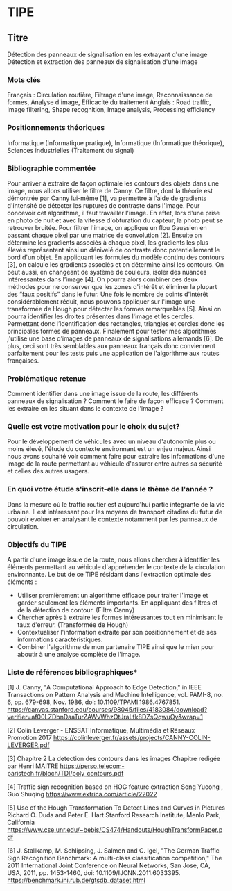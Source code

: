 # TIPE

## Titre
Détection des panneaux de signalisation en les extrayant d'une image
Détection et extraction des panneaux de signalisation d'une image

### Mots clés
Français : Circulation routière, Filtrage d'une image, Reconnaissance de formes, Analyse d'image, Efficacité du traitement
Anglais : Road traffic, Image filtering, Shape recognition, Image analysis, Processing efficiency

### Positionnements théoriques
Informatique (Informatique pratique), Informatique (Informatique théorique), Sciences industrielles (Traitement du signal)

### Bibliographie commentée
Pour arriver à extraire de façon optimale les contours des objets dans une image, nous allons utiliser le filtre de Canny. Ce filtre, dont la théorie est démontrée par Canny lui-même [1], va permettre à l'aide de gradients d'intensité de détecter les ruptures de contraste dans l'image. Pour concevoir cet algorithme, il faut travailler l'image. En effet, lors d'une prise en photo de nuit et avec la vitesse d'obturation du capteur, la photo peut se retrouver bruitée. Pour filtrer l'image, on applique un flou Gaussien en passant chaque pixel par une matrice de convolution [2]. Ensuite on détermine les gradients associés à chaque pixel, les gradients les plus élevés représentent ainsi un dénivelé de contraste donc potentiellement le bord d'un objet. En appliquant les formules du modèle continu des contours [3], on calcule les gradients associés et on détermine ainsi les contours. On peut aussi, en changeant de système de couleurs, isoler des nuances intéressantes dans l’image [4]. On pourra alors combiner ces deux méthodes pour ne conserver que les zones d'intérêt et éliminer la plupart des “faux positifs” dans le futur. Une fois le nombre de points d'intérêt considérablement réduit, nous pouvons appliquer sur l'image une transformée de Hough pour détecter les formes remarquables [5]. Ainsi on pourra identifier les droites présentes dans l'image et les  cercles. Permettant donc l’identification des rectangles, triangles et cercles donc les principales formes de panneaux. Finalement pour tester mes algorithmes j'utilise une base d’images de panneaux de signalisations allemands [6]. De plus, ceci sont très semblables aux panneaux français donc conviennent parfaitement pour les tests puis une application de l'algorithme aux routes françaises.

### Problématique retenue
Comment identifier dans une image issue de la route, les différents panneaux de signalisation ? 
Comment le faire de façon efficace ? Comment les extraire en les situant dans le contexte de l'image ?

### Quelle est votre motivation pour le choix du sujet?
Pour le développement de véhicules avec un niveau d'autonomie plus ou moins élevé, l'étude du contexte environnant est un enjeu majeur. Ainsi nous avons souhaité voir comment faire pour extraire les informations d'une image de la route permettant au véhicule d'assurer entre autres sa sécurité et celles des autres usagers.

### En quoi votre étude s'inscrit-elle dans le thème de l'année ? 
Dans la mesure où le traffic routier est aujourd'hui partie intégrante de la vie urbaine. Il est intéressant pour les moyens de transport citadins du futur de pouvoir evoluer en analysant le contexte notamment par les panneaux de circulation. 

### Objectifs du TIPE
A partir d'une image issue de la route, nous allons chercher à identifier les éléments permettant au véhicule d'appréhender le contexte de la circulation environnante.
Le but de ce TIPE résidant dans l'extraction optimale des éléments :
- Utiliser premièrement un algorithme efficace pour traiter l'image et garder seulement les éléments importants. En appliquant des filtres et de la détection de contour. (Filtre Canny)
- Chercher après à extraire les formes intéressantes tout en minimisant le taux d'erreur. (Transformée de Hough)
- Contextualiser l'information extraite par son positionnement et de ses informations caractéristiques.
- Combiner l'algorithme de mon partenaire TIPE ainsi que le mien pour aboutir à une analyse complète de l'image.

### Liste de références bibliographiques*
[1] J. Canny, "A Computational Approach to Edge Detection," in IEEE Transactions on Pattern Analysis and Machine Intelligence, vol. PAMI-8, no. 6, pp. 679-698, Nov. 1986, doi: 10.1109/TPAMI.1986.4767851.
https://canvas.stanford.edu/courses/98045/files/4183084/download?verifier=af00LZDbnDaaTurZAWvWhzOtJraLfk8DZsQqwuOy&wrap=1

[2] Colin Leverger - ENSSAT Informatique, Multimédia et Réseaux
Promotion 2017
https://colinleverger.fr/assets/projects/CANNY-COLIN-LEVERGER.pdf

[3] Chapitre 2
La detection des contours dans les images
Chapitre redigée par Henri MAITRE
https://perso.telecom-paristech.fr/bloch/TDI/poly_contours.pdf

[4] Traffic sign recognition based on HOG feature extraction
Song Yucong , Guo Shuqing
https://www.extrica.com/article/22022

[5] Use of the Hough Transformation To Detect Lines and Curves in Pictures
Richard O. Duda and Peter E. Hart Stanford Research Institute, Menlo Park, California
https://www.cse.unr.edu/~bebis/CS474/Handouts/HoughTransformPaper.pdf

[6] J. Stallkamp, M. Schlipsing, J. Salmen and C. Igel, "The German Traffic Sign Recognition Benchmark: A multi-class classification competition," The 2011 International Joint Conference on Neural Networks, San Jose, CA, USA, 2011, pp. 1453-1460, doi: 10.1109/IJCNN.2011.6033395.
https://benchmark.ini.rub.de/gtsdb_dataset.html